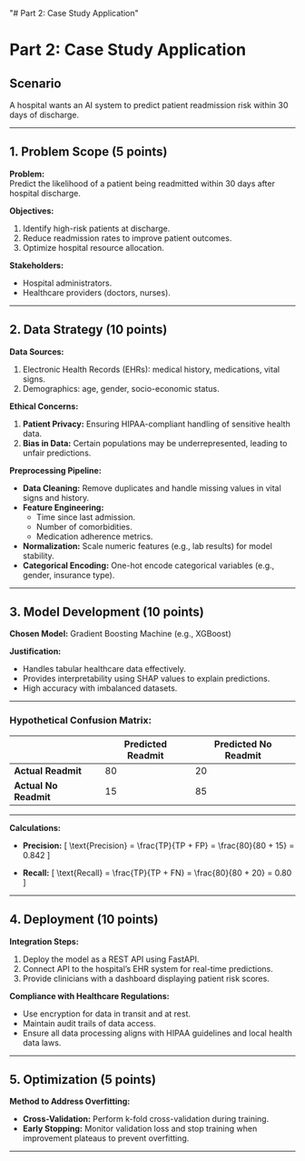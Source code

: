 "# Part 2: Case Study Application" 
# Part 2: Case Study Application

## Scenario
A hospital wants an AI system to predict patient readmission risk within 30 days of discharge.

---

## 1. Problem Scope (5 points)

**Problem:**  
Predict the likelihood of a patient being readmitted within 30 days after hospital discharge.

**Objectives:**
1. Identify high-risk patients at discharge.
2. Reduce readmission rates to improve patient outcomes.
3. Optimize hospital resource allocation.

**Stakeholders:**
- Hospital administrators.
- Healthcare providers (doctors, nurses).

---

## 2. Data Strategy (10 points)

**Data Sources:**
1. Electronic Health Records (EHRs): medical history, medications, vital signs.
2. Demographics: age, gender, socio-economic status.

**Ethical Concerns:**
1. **Patient Privacy:** Ensuring HIPAA-compliant handling of sensitive health data.
2. **Bias in Data:** Certain populations may be underrepresented, leading to unfair predictions.

**Preprocessing Pipeline:**
- **Data Cleaning:** Remove duplicates and handle missing values in vital signs and history.
- **Feature Engineering:**
  - Time since last admission.
  - Number of comorbidities.
  - Medication adherence metrics.
- **Normalization:** Scale numeric features (e.g., lab results) for model stability.
- **Categorical Encoding:** One-hot encode categorical variables (e.g., gender, insurance type).

---

## 3. Model Development (10 points)

**Chosen Model:** Gradient Boosting Machine (e.g., XGBoost)

**Justification:**
- Handles tabular healthcare data effectively.
- Provides interpretability using SHAP values to explain predictions.
- High accuracy with imbalanced datasets.

---

### **Hypothetical Confusion Matrix:**

|                   | Predicted Readmit | Predicted No Readmit |
|-------------------|-------------------|----------------------|
| **Actual Readmit**     | 80                | 20                   |
| **Actual No Readmit**  | 15                | 85                   |

---

**Calculations:**

- **Precision:**
  \[
  \text{Precision} = \frac{TP}{TP + FP} = \frac{80}{80 + 15} = 0.842
  \]

- **Recall:**
  \[
  \text{Recall} = \frac{TP}{TP + FN} = \frac{80}{80 + 20} = 0.80
  \]

---

## 4. Deployment (10 points)

**Integration Steps:**
1. Deploy the model as a REST API using FastAPI.
2. Connect API to the hospital’s EHR system for real-time predictions.
3. Provide clinicians with a dashboard displaying patient risk scores.

**Compliance with Healthcare Regulations:**
- Use encryption for data in transit and at rest.
- Maintain audit trails of data access.
- Ensure all data processing aligns with HIPAA guidelines and local health data laws.

---

## 5. Optimization (5 points)

**Method to Address Overfitting:**
- **Cross-Validation:** Perform k-fold cross-validation during training.
- **Early Stopping:** Monitor validation loss and stop training when improvement plateaus to prevent overfitting.

---



